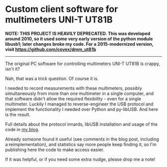 
# Custom client software for multimeters UNI-T UT81B

**NOTE: THIS PROJECT IS HEAVILY DEPRECATED. This was developed around 2010, so it used some very early version of the python module libusb1; later changes broke my code. For a 2015-modernized version, visit https://github.com/covex/dmm_ut81b**

----------

The original PC software for controlling multimeters UNI-T UT81B is crappy, isn't it?

Nah, that was a trick question. Of course it is.

I needed to record measurements with these multimeters, possibly simultaneously from more than one multimeter in a single computer, and that software didn't allow the required flexibility - even for a single multimeter. Luckily I managed to reverse-engineer the USB protocol and implement the functionality I needed over Python and py-libUSB. And here is the result.


Full details about the protocol innards, libUSB installation and usage of the code in [my blog](http://hmijailblog.blogspot.com/2011/12/custom-software-for-interfacing-via-usb.html).

Already someone found it useful (see comments in the blog post, including a reimplementation), and statistics say more people keep finding it, so I'm publishing here the code to make access easier.

If it was helpful, or if you need some extra nudge, please drop me a note!


